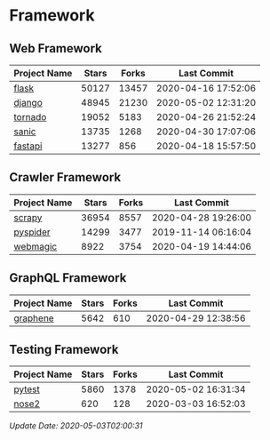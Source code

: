# Framework

## Web Framework

| Project Name | Stars | Forks | Last Commit |
| ------------ | ----- | ----- | ----------- |
| [flask](https://github.com/pallets/flask) | 50127 | 13457 | 2020-04-16 17:52:06 |
| [django](https://github.com/django/django) | 48945 | 21230 | 2020-05-02 12:31:20 |
| [tornado](https://github.com/tornadoweb/tornado) | 19052 | 5183 | 2020-04-26 21:52:24 |
| [sanic](https://github.com/huge-success/sanic) | 13735 | 1268 | 2020-04-30 17:07:06 |
| [fastapi](https://github.com/tiangolo/fastapi) | 13277 | 856 | 2020-04-18 15:57:50 |

## Crawler Framework

| Project Name | Stars | Forks | Last Commit |
| ------------ | ----- | ----- | ----------- |
| [scrapy](https://github.com/scrapy/scrapy) | 36954 | 8557 | 2020-04-28 19:26:00 |
| [pyspider](https://github.com/binux/pyspider) | 14299 | 3477 | 2019-11-14 06:16:04 |
| [webmagic](https://github.com/code4craft/webmagic) | 8922 | 3754 | 2020-04-19 14:44:06 |

## GraphQL Framework

| Project Name | Stars | Forks | Last Commit |
| ------------ | ----- | ----- | ----------- |
| [graphene](https://github.com/graphql-python/graphene) | 5642 | 610 | 2020-04-29 12:38:56 |

## Testing Framework

| Project Name | Stars | Forks | Last Commit |
| ------------ | ----- | ----- | ----------- |
| [pytest](https://github.com/pytest-dev/pytest) | 5860 | 1378 | 2020-05-02 16:31:34 |
| [nose2](https://github.com/nose-devs/nose2) | 620 | 128 | 2020-03-03 16:52:03 |

*Update Date: 2020-05-03T02:00:31*